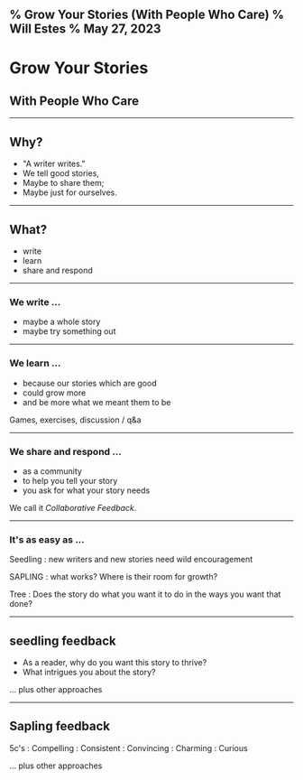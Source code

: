 % Grow Your Stories (With People Who Care)
% Will Estes
% May 27, 2023
---

# Grow Your Stories
## With People Who Care

---

## Why?

- "A writer writes."
- We tell good stories,
- Maybe to share them;
- Maybe just for ourselves.

---

## What?

- write
- learn
- share and respond
---
### We write ...

- maybe a whole story
- maybe try something out

---

### We learn ...

- because our stories which are good
- could grow more
- and be more what we meant them to be

Games, exercises, discussion / q&a

---

### We share and respond ...

- as a community
- to help you tell your story
- you ask for what your story needs

We call it *Collaborative Feedback*.

---

### It's as easy as ...

Seedling
: new writers and new stories need wild encouragement

SAPLING
: what works? Where is their room for growth?

Tree
: Does the story do what you want it to do in the ways you want that done?

---

## seedling feedback

- As a reader, why do you want this story to thrive?
- What intrigues you about the story?

... plus other approaches

---

## Sapling feedback

5c's
:   Compelling
:   Consistent
:   Convincing
:   Charming
:   Curious

... plus other approaches
